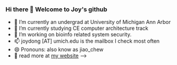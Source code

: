 ### Hi there 👋 Welcome to Joy's github

- 🔭 I’m currently an undergrad at University of Michigan Ann Arbor
- 🌱 I’m currently studying CE computer architecture track
- 👯 I’m working on bioinfo related system security. 
- 📫 joydong [AT] umich.edu is the mailbox I check most often
- 😄 Pronouns: also know as jiao_chew
- 💬 read more at [my website](https://joydddd.github.io/)
-->
